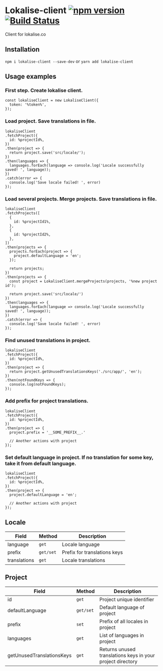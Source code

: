 # Lokalise-client [![npm version](https://img.shields.io/npm/v/lokalise-client.svg?style=flat)](https://www.npmjs.com/package/lokalise-client) [![Build Status](https://travis-ci.org/ibitcy/lokalise-client.svg?branch=master)](https://travis-ci.org/ibitcy/lokalise-client)
Client for lokalise.co

## Installation

`npm i lokalise-client --save-dev` or `yarn add lokalise-client`

## Usage examples

### First step. Create lokalise client.

```
const lokaliseClient = new LokaliseClient({
  token: '%token%',
});
```

### Load project. Save translations in file.

```
lokaliseClient
.fetchProject({
  id: %projectId%,
})
.then(project => {
  return project.save('src/locale/');
})
.then(languages => {
  languages.forEach(language => console.log('Locale successfully saved! ', language));
})
.catch(error => {
  console.log('Save locale failed! ', error)
});
```

### Load several projects. Merge projects. Save translations in file.

```
lokaliseClient
.fetchProjects([
  {
    id: %projectId1%,
  },
  {
    id: %projectId2%,
  },
])
.then(projects => {
  projects.forEach(project => {
    project.defaultLanguage = 'en';
  });

  return projects;
})
.then(projects => {
  const project = LokaliseClient.mergeProjects(projects, '%new project id');

  return project.save('src/locale/')
})
.then(languages => {
  languages.forEach(language => console.log('Locale successfully saved! ', language));
})
.catch(error => {
  console.log('Save locale failed! ', error)
});
```

### Find unused translations in project.

```
lokaliseClient
.fetchProject({
  id: %projectId%,
})
.then(project => {
  return project.getUnusedTranslationsKeys('./src/app/', 'en');
})
.then(notFoundKeys => {
  console.log(notFoundKeys);
});
```

### Add prefix for project translations.
```
lokaliseClient
.fetchProject({
  id: %projectId%,
})
.then(project => {
  project.prefix = '__SOME_PREFIX__.'

  // Another actions with project
});
```

### Set default language in project. If no translation for some key, take it from default language.
```
lokaliseClient
.fetchProject({
  id: %projectId%,
})
.then(project => {
  project.defaultLanguage = 'en';

  // Another actions with project
});
```

## Locale

| Field | Method | Description |
|-|-|-|
| language | `get` | Locale language |
| prefix | `get/set` | Prefix for translations keys |
| translations | `get` | Locale translations |

## Project

| Field | Method | Description |
|-|-|-|
| id | `get` | Project unique identifier |
| defaultLanguage | `get/set` | Default language of project |
| prefix | `set` | Prefix of all locales in project |
| languages | `get` | List of languages in project |
| getUnusedTranslationsKeys | `get` | Returns unused translations keys in your project directory |

